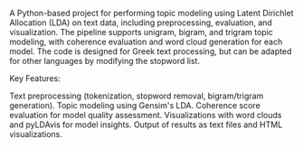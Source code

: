 A Python-based project for performing topic modeling using Latent Dirichlet Allocation (LDA) on text data, including preprocessing, evaluation, and visualization. The pipeline supports unigram, bigram, and trigram topic modeling, with coherence evaluation and word cloud generation for each model. The code is designed for Greek text processing, but can be adapted for other languages by modifying the stopword list.

Key Features:

Text preprocessing (tokenization, stopword removal, bigram/trigram generation).
Topic modeling using Gensim's LDA.
Coherence score evaluation for model quality assessment.
Visualizations with word clouds and pyLDAvis for model insights.
Output of results as text files and HTML visualizations.
